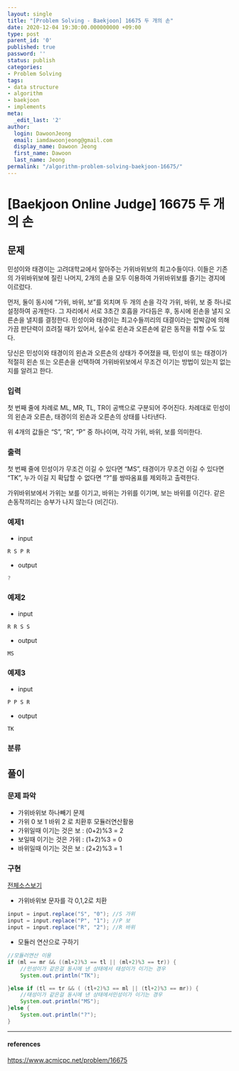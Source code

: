 ```yaml
---
layout: single
title: "[Problem Solving - Baekjoon] 16675 두 개의 손"
date: 2020-12-04 19:30:00.000000000 +09:00
type: post
parent_id: '0'
published: true
password: ''
status: publish
categories:
- Problem Solving
tags:
- data structure
- algorithm
- baekjoon
- implements
meta:
  _edit_last: '2'
author:
  login: DawoonJeong
  email: iamdawoonjeong@gmail.com
  display_name: Dawoon Jeong
  first_name: Dawoon
  last_name: Jeong
permalink: "/algorithm-problem-solving-baekjoon-16675/"
---
```

# [Baekjoon Online Judge] 16675 두 개의 손

## 문제
민성이와 태경이는 고려대학교에서 알아주는 가위바위보의 최고수들이다. 이들은 기존의 가위바위보에 질린 나머지, 2개의 손을 모두 이용하여 가위바위보를 즐기는 경지에 이르렀다.

먼저, 둘이 동시에 “가위, 바위, 보”를 외치며 두 개의 손을 각각 가위, 바위, 보 중 하나로 설정하여 공개한다. 그 자리에서 서로 3초간 호흡을 가다듬은 후, 동시에 왼손을 낼지 오른손을 낼지를 결정한다. 민성이와 태경이는 최고수들끼리의 대결이라는 압박감에 의해 가끔 판단력이 흐려질 때가 있어서, 실수로 왼손과 오른손에 같은 동작을 취할 수도 있다.

당신은 민성이와 태경이의 왼손과 오른손의 상태가 주어졌을 때, 민성이 또는 태경이가 적절히 왼손 또는 오른손을 선택하여 가위바위보에서 무조건 이기는 방법이 있는지 없는지를 알려고 한다.

### 입력
첫 번째 줄에 차례로 ML, MR, TL, TR이 공백으로 구분되어 주어진다. 차례대로 민성이의 왼손과 오른손, 태경이의 왼손과 오른손의 상태를 나타낸다.

위 4개의 값들은 “S”, “R”, “P” 중 하나이며, 각각 가위, 바위, 보를 의미한다.

### 출력
첫 번째 줄에 민성이가 무조건 이길 수 있다면 “MS”, 태경이가 무조건 이길 수 있다면 “TK”, 누가 이길 지 확답할 수 없다면 “?”를 쌍따옴표를 제외하고 출력한다.

가위바위보에서 가위는 보를 이기고, 바위는 가위를 이기며, 보는 바위를 이긴다. 같은 손동작끼리는 승부가 나지 않는다 (비긴다).

### 예제1

- input

```java
R S P R
```

- output

```java
?
```

### 예제2

- input

```java
R R S S
```

- output

```java
MS
```

### 예제3

- input

```java
P P S R
```

- output

```java
TK
```

### 분류


## 풀이

### 문제 파악

- 가위바위보 하나빼기 문제
- 가위 0 보 1 바위 2 로 치환후 모듈러연산활용
- 가위일때 이기는 것은 보 : (0+2)%3 = 2
- 보일때 이기는 것은 가위 : (1+2)%3 = 0
- 바위일때 이기는 것은 보 : (2+2)%3 = 1



### 구현

[전체소스보기](https://github.com/iamdawoonjeong/java-datastructure-algorithm/blob/master/java-algorithm-problem-solving/src/baekjoon/problem16675/Main.java)


- 가위바위보 문자를 각 0,1,2로 치환

```java
input = input.replace("S", "0"); //S 가위
input = input.replace("P", "1"); //P 보
input = input.replace("R", "2"); //R 바위
```

-  모듈러 연산으로 구하기

```java
//모듈러연산 이용
if (ml == mr && ((ml+2)%3 == tl || (ml+2)%3 == tr)) {
    //민성이가 같은걸 동시에 낸 상태에서 태성이가 이기는 경우
    System.out.println("TK");

}else if (tl == tr && ( (tl+2)%3 == ml || (tl+2)%3 == mr)) {
    //태성이가 같은걸 동시에 낸 상태에서민성이가 이기는 경우
    System.out.println("MS");
}else {
    System.out.println("?");
}    
```

---

#### references
<https://www.acmicpc.net/problem/16675>
